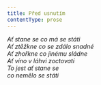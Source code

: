 ```yaml
---
title: Před usnutím
contentType: prose
---
```


<section>

_Ať stane se co má se státi  
Ať ztěžkne co se zdálo snadné  
Ať zhořkne co jinému sládne  
Ať víno v láhvi zoctovatí  
To jest ať stane se  
co nemělo se státi_

</section>
